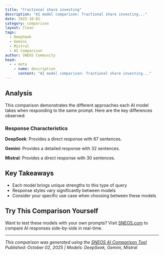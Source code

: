 ```yaml
---
title: "fractional share investing"
description: "AI model comparison: fractional share investing..."
date: 2025-10-02
category: comparison
layout: Clean
tags:
  - DeepSeek
  - Gemini
  - Mistral
  - AI Comparison
author: SNEOS Community
head:
  - - meta
    - name: description
      content: "AI model comparison: fractional share investing..."
---
```


<ChatComparison
  title="fractional share investing"
  prompt="fractional share investing"
  :responses='{"DeepSeek": "Of course. Let\u0027s break down **fractional share investing**\u2014what it is, how it works, its pros and cons, and who it\u0027s best for.\n\n### What is Fractional Share Investing?\n\nIn traditional investing, you must buy at least one full share of a company\u0027s stock. If a company\u0027s stock is trading at $3,000 per share (like some of Berkshire Hathaway\u0027s shares), you need $3,000 to invest.\n\n**Fractional share investing** allows you to buy a portion, or a \u0022fraction,\u0022 of a single share. So, instead of needing $3,000, you could invest $50, $100, or any amount you choose, and own a piece of that high-priced stock.\n\n**Simple Analogy:** Think of it like buying a slice of pizza instead of the whole pie. You get to enjoy the same flavors (and potential gains) without having to pay for the entire thing.\n\n---\n\n### How Does It Work?\n\nWhen you place an order for a fractional share, a brokerage (like Fidelity, Charles Schwab, or Robinhood) does the following:\n\n1. **You Place an Order:** You specify the dollar amount you want to invest in a particular stock or ETF (e.g., \u0022I want to invest $25 in Tesla\u0022).\n2. **The Brokerage Pools Orders:** The brokerage combines your order with those of other investors who are also buying fractional shares of the same stock.\n3. **They Buy Full Shares:** The brokerage uses the pooled money to purchase full shares on the open market.\n4. **You Get Your Slice:** The brokerage then allocates the corresponding fraction of the share(s) to your account. The platform\u0027s technology keeps track of your ownership.\n\nYou are a beneficial owner of the asset, meaning you participate in its price movement and receive dividends proportional to your holding.\n\n---\n\n### Key Benefits \u0026 Advantages\n\n1. **Dramatically Lower Barrier to Entry:** This is the biggest advantage. You can start investing in expensive, well-known companies with very little money.\n2. **Enhanced Diversification:** With limited capital, you can build a diversified portfolio across many different companies and sectors. Instead of putting $1,000 into one or two stocks, you could spread it across 20-30 different companies.\n3. **Invest Every Dollar:** You can put 100% of your intended investment capital to work. There\u0027s no \u0022cash left over\u0022 because a share price didn\u0027t divide evenly into your investment amount.\n4. **Access to High-Priced \u0022Blue-Chip\u0022 Stocks:** It makes stocks like **Amazon (AMZN)**, **Google (Alphabet - GOOGL)**, and **Nvidia (NVDA)** accessible to the average retail investor.\n5. **Perfect for Dollar-Cost Averaging (DCA):** You can easily set up automatic investments to transfer a fixed amount (e.g., $50 every week) into your favorite stocks or ETFs, which is a powerful long-term wealth-building strategy.\n\n---\n\n### Potential Drawbacks \u0026 Considerations\n\n1. **Not All Brokers Offer It:** While it\u0027s become very common, some traditional brokers may not support fractional share trading for all securities (especially on OTC markets).\n2. **Limited to Certain Markets:** Fractional shares are typically only available for stocks and ETFs listed on major U.S. exchanges. They are less common for mutual funds or international stocks.\n3. **Transferring Shares Can Be Tricky:** If you want to move your portfolio to a different brokerage, you may not be able to transfer fractional shares. The new brokerage would likely require you to sell the fractions first, which could be a taxable event.\n4. **Psychological Impact:** For some, owning a \u0022piece\u0022 of a share might feel less significant than owning a full share, though the financial principle is identical.\n5. **Liquidity and Order Execution:** While not a major issue with large brokers, the process of pooling orders can sometimes lead to slight differences in the execution price you receive compared to the live market price.\n\n---\n\n### Who is Fractional Share Investing For?\n\nIt\u0027s an excellent tool for a wide range of investors:\n\n* **Beginner Investors:** The low entry point makes it less intimidating to start.\n* **Investors with Limited Capital:** Anyone who wants to start building a portfolio without a large lump sum.\n* **Long-Term Investors using DCA:** Ideal for systematically investing a portion of each paycheck.\n* **Any Investor Seeking Diversification:** Even experienced investors use it to fine-tune their portfolio allocations without being constrained by share prices.\n\n---\n\n### Popular Platforms for Fractional Shares\n\nMany major brokers now offer fractional share investing, often called \u0022Stock Slices\u0022 or \u0022Dollar-Based Investing.\u0022\n\n* **Fidelity:** Offers fractional shares for stocks and ETFs.\n* **Charles Schwab:** Offers \u0022Stock Slices\u0022 for S\u0026P 500 companies.\n* **M1 Finance:** A \u0022finance super app\u0022 built entirely around the concept of pie-based, fractional investing.\n* **Robinhood \u0026 Webull:** Popular commission-free apps that support fractional trading.\n* **SoFi Invest:** Another all-in-one platform that emphasizes fractional shares.\n* **Interactive Brokers:** Caters to more active traders but also offers fractional shares.\n\n**Before you start, always check the broker\u0027s specific rules on minimums, eligible securities, and fees.**\n\n### The Bottom Line\n\nFractional share investing is a democratizing force in the financial world. It has broken down the cost barriers that once prevented everyday people from investing in the world\u0027s most successful companies.\n\nIt\u0027s a powerful, practical tool for building a diversified and disciplined investment strategy, regardless of your account size.", "Gemini": "Fractional share investing is a method of investing where you can buy a portion of a single share of a company\u0027s stock instead of having to purchase a whole share. It\u0027s like buying a slice of a pie instead of the entire pie.\n\nHere\u0027s a breakdown of what you need to know:\n\n**How it Works:**\n\n* **Minimum Investment:** You can typically invest a specific dollar amount (e.g., $5, $10, $25) instead of a fixed number of shares.\n* **Brokerages Offer It:** It\u0027s offered by a growing number of online brokerage platforms. Not all brokerages offer it, so check with yours (or potential brokers) before assuming it\u0027s available.\n* **Ownership:** You own a fraction of a share. Your fractional share entitles you to a proportional share of dividends and any stock splits, just like owning a full share.\n* **Trading:** Fractional shares are typically traded during regular market hours.\n\n**Benefits of Fractional Share Investing:**\n\n* **Accessibility:** The biggest advantage is that it makes investing in expensive stocks much more accessible. Think of companies like Amazon, Google, or Apple, which often have share prices in the hundreds or even thousands of dollars. Fractional shares let you own a piece of these companies even with a small budget.\n* **Diversification:** It allows you to diversify your portfolio with a smaller initial investment. Instead of putting all your money into one or two whole shares, you can spread it across multiple companies.\n* **Dollar-Cost Averaging:** It\u0027s easier to implement a dollar-cost averaging strategy (investing a fixed amount regularly) because you\u0027re not limited by the price of a full share.\n* **Learn the Market:** Allows new investors to enter the market without committing to large sums of money.\n\n**Potential Downsides:**\n\n* **Limited Brokerages:** Not all brokerages offer fractional shares. This may limit your choice of platforms.\n* **Fractional Share Liquidity:** Some brokerages may limit the liquidity of fractional shares. For instance, they may only allow you to sell fractional shares back to the brokerage, and not transfer them to another brokerage.\n* **Voting Rights:** You typically don\u0027t get voting rights associated with your fractional shares. Voting rights are usually tied to owning a full share.\n* **Fees:** Some brokers *might* charge fees for fractional share trading (though many offer commission-free trading now), so it\u0027s important to check.\n\n**Things to Consider Before Investing in Fractional Shares:**\n\n* **Your Investment Goals:** Are you looking for long-term growth, income, or a specific investment strategy?\n* **Your Risk Tolerance:** How comfortable are you with market fluctuations?\n* **Brokerage Fees:** What are the fees associated with trading fractional shares on the platform you\u0027re considering?\n* **Liquidity:** Can you easily buy and sell your fractional shares?\n* **Tax Implications:** Be aware of the tax implications of buying and selling fractional shares, just like with whole shares.\n\n**In Summary:**\n\nFractional share investing is a valuable tool for making investing more accessible and flexible, especially for new investors or those with limited capital. It\u0027s important to understand the pros and cons and to choose a brokerage that aligns with your investment goals. Be sure to research and compare different brokerage platforms before making a decision.\n", "Mistral": "Fractional share investing allows investors to buy less than a full share of a company\u0027s stock. This is particularly useful for high-priced stocks, as it enables investors to gain exposure to these companies without having to commit a large amount of capital. Here are some key points about fractional share investing:\n\n### Benefits:\n1. **Accessibility**: Investors can buy into expensive stocks like Amazon, Google, or Tesla without needing thousands of dollars.\n2. **Diversification**: It allows for better diversification, as investors can spread their money across more companies.\n3. **Flexibility**: Investors can invest precise amounts of money, rather than being limited to the price of whole shares.\n4. **Lower Barrier to Entry**: Ideal for beginners or those with limited capital who want to start investing.\n\n### How It Works:\n1. **Brokerage Platforms**: Many online brokerages and investment apps now offer fractional share investing. Examples include Robinhood, Fidelity, Charles Schwab, and E*TRADE.\n2. **Dollar-Based Investing**: Instead of buying a specific number of shares, investors can specify the dollar amount they want to invest.\n3. **Automatic Reinvestment**: Some platforms allow for automatic reinvestment of dividends into fractional shares, which can help compound returns over time.\n\n### Considerations:\n1. **Fees**: While many platforms offer commission-free trading, it\u0027s important to check for any hidden fees or costs associated with fractional share investing.\n2. **Liquidity**: Fractional shares are generally as liquid as whole shares, but it\u0027s worth checking the specifics with your brokerage.\n3. **Tax Implications**: The tax treatment of fractional shares is generally the same as whole shares, but it\u0027s always a good idea to consult with a tax advisor.\n4. **Platform Limitations**: Not all stocks may be available for fractional share investing on every platform, so it\u0027s important to check the availability of the stocks you\u0027re interested in.\n\n### Example:\nSuppose you want to invest in Amazon (AMZN), which has a share price of $3,000. Instead of needing $3,000 to buy one share, you can invest $100 and own a fractional share equivalent to 1/30th of a share.\n\n### Conclusion:\nFractional share investing democratizes access to the stock market, making it easier for a broader range of investors to participate. It\u0027s a powerful tool for diversification and can help investors build a well-rounded portfolio with limited capital. However, as with any investment, it\u0027s important to do thorough research and consider your financial goals and risk tolerance."}' 
  published-date="10:19"
/>

## Analysis

This comparison demonstrates the different approaches each AI model takes when responding to the same prompt. Here are the key differences observed:

### Response Characteristics

**DeepSeek**: Provides a direct response with 67 sentences. 

**Gemini**: Provides a detailed response with 32 sentences. 

**Mistral**: Provides a direct response with 30 sentences. 

## Key Takeaways

- Each model brings unique strengths to this type of query
- Response styles vary significantly between models
- Consider your specific use case when choosing between these models

## Try This Comparison Yourself

Want to test these models with your own prompts? Visit [SNEOS.com](https://sneos.com) to compare AI responses side-by-side in real-time.

---

*This comparison was generated using the [SNEOS AI Comparison Tool](https://sneos.com)*
*Published: October 02, 2025 | Models: DeepSeek, Gemini, Mistral*
